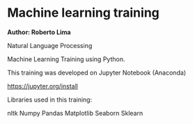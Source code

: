 # Machine learning training

**Author: Roberto Lima**

Natural Language Processing

Machine Learning Training using Python.

This training was developed on Jupyter Notebook (Anaconda)

https://jupyter.org/install

Libraries used in this training:

nltk
Numpy
Pandas
Matplotlib
Seaborn
Sklearn
